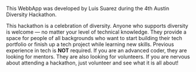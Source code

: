 This WebbApp was developed by Luis Suarez during the 4th Austin Diversity Hackathon.

This hackathon is a celebration of diversity. Anyone who supports diversity is welcome — no matter your level of technical knowledge. They provide a space for people of all backgrounds who want to start building their tech portfolio or finish up a tech project while learning new skills. Previous experience in tech is **NOT** required. If you are an advanced coder, they are looking for mentors. They are also looking for volunteers. If you are nervous about attending a hackathon, just volunteer and see what it is all about!
